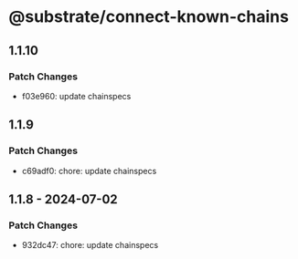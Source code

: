 # @substrate/connect-known-chains

## 1.1.10

### Patch Changes

- f03e960: update chainspecs

## 1.1.9

### Patch Changes

- c69adf0: chore: update chainspecs

## 1.1.8 - 2024-07-02

### Patch Changes

- 932dc47: chore: update chainspecs
